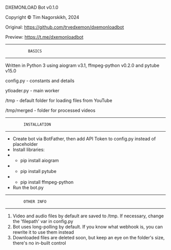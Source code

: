 DXEMONLOAD Bot v0.1.0

Copyright ©️ Tim Nagorskikh, 2024

Original: https://github.com/trvedxemon/dxemonloadbot

Preview: https://t.me/dxemonloadbot

------------------------------------
              BASICS
------------------------------------
Written in Python 3 using aiogram v3.1, ffmpeg-python v0.2.0 and pytube v15.0

config.py - constants and details

ytloader.py - main worker

/tmp - default folder for loading files from YouTube

/tmp/merged - folder for processed videos

------------------------------------
            INSTALLATION
 ------------------------------------
 - Create bot via BotFather, then add API Token to config.py instead of placeholder
 - Install libraries:
 - - pip install aiogram
 - - pip install pytube
 - - pip install ffmpeg-python
 - Run the bot.py
 ------------------------------------
            OTHER INFO
 ------------------------------------
 1. Video and audio files by default are saved to /tmp. If necessary, change the 'filepath' var in config.py
 2. Bot uses long-polling by default. If you know what webhook is, you can rewrite it to use them instead
 3. Downloaded files are deleted soon, but keep an eye on the folder's size, there's no in-built control
